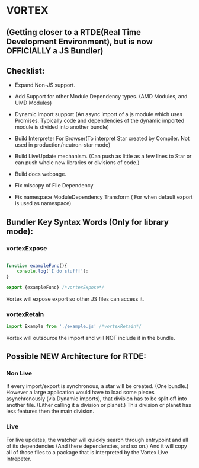 # V0RTEX 

## (Getting closer to a RTDE(Real Time Development Environment), but is now OFFICIALLY a JS Bundler)

## Checklist:


- Expand Non-JS support.

- Add Support for other Module Dependency types. (AMD Modules, and UMD Modules)
 - Dynamic import support (An async import of a js module which uses Promises. Typically code and dependencies of the dynamic imported module is divided into another bundle)

- Build Interpreter For Browser(To interpret Star created by Compiler. Not used in production/neutron-star mode)

- Build LiveUpdate mechanism. (Can push as little as a few lines to Star or can push whole new libraries or divisions of code.)

- Build docs webpage.

- Fix miscopy of File Dependency

- Fix namespace ModuleDependency Transform ( For when default export is used as namespace) 

## Bundler Key Syntax Words (Only for library mode):

### vortexExpose

```javascript

function exampleFunc(){
    console.log('I do stuff!');
}

export {exampleFunc} /*vortexExpose*/
``` 

Vortex will expose export so other JS files can access it.

### vortexRetain

```javascript
import Example from './example.js' /*vortexRetain*/
```

Vortex will outsource the import and will NOT include it in the bundle.


## Possible NEW Architecture for RTDE:

### Non Live

If every import/export is synchronous, a star will be created. (One bundle.)
However a large application would have to load some pieces asynchronously (via Dynamic imports), that division has to be split off into another file. (Either calling it a division or planet.)
This division or planet has less features then the main division.

### Live

For live updates, the watcher will quickly search through entrypoint and all of its dependencies (And there dependencies, and so on.) And it will copy all of those files to a package that is interpreted by the Vortex Live Intrepeter. 


